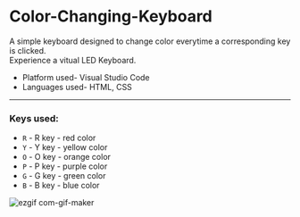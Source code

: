 # Color-Changing-Keyboard
A simple keyboard designed to change color everytime a corresponding key is clicked. <br> Experience a vitual LED Keyboard.

* Platform used- Visual Studio Code
* Languages used- HTML, CSS
----------------------------------------------------------
### Keys used:

* `R` - R key - red color
* `Y` - Y key - yellow color
* `O` - O key - orange color
* `P` - P key - purple color
* `G` - G key - green color
* `B` - B key - blue color

![ezgif com-gif-maker](https://user-images.githubusercontent.com/80191177/124635432-0d5b7600-dea5-11eb-9aed-f1460a68cf09.gif)

